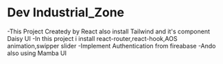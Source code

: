 # Dev Industrial_Zone

-This Project Createdy by React also install Tailwind and it's component Daisy UI
-In this project i install react-router,react-hook,AOS animation,swipper slider
-Implement Authentication from fireabase
-Ando also using Mamba UI

